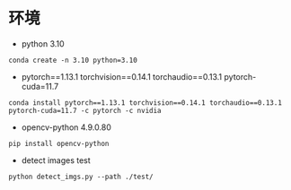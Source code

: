# 环境
- python 3.10
```
conda create -n 3.10 python=3.10
```
- pytorch==1.13.1 torchvision==0.14.1 torchaudio==0.13.1 pytorch-cuda=11.7
```
conda install pytorch==1.13.1 torchvision==0.14.1 torchaudio==0.13.1 pytorch-cuda=11.7 -c pytorch -c nvidia
```
- opencv-python 4.9.0.80
```
pip install opencv-python
```
- detect images test
```
python detect_imgs.py --path ./test/
```